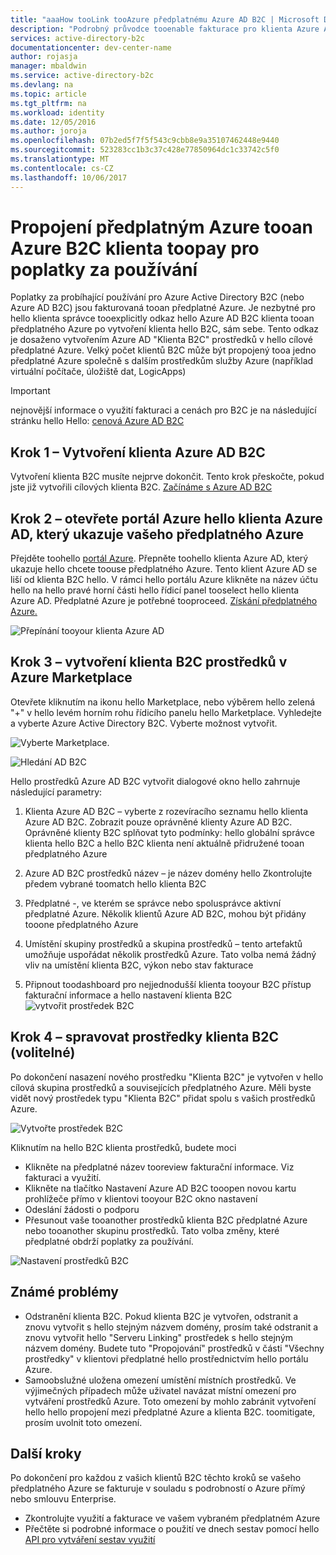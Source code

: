 ```yaml
---
title: "aaaHow tooLink tooAzure předplatnému Azure AD B2C | Microsoft Docs"
description: "Podrobný průvodce tooenable fakturace pro klienta Azure AD B2C do předplatného Azure."
services: active-directory-b2c
documentationcenter: dev-center-name
author: rojasja
manager: mbaldwin
ms.service: active-directory-b2c
ms.devlang: na
ms.topic: article
ms.tgt_pltfrm: na
ms.workload: identity
ms.date: 12/05/2016
ms.author: joroja
ms.openlocfilehash: 07b2ed5f7f5f543c9cbb8e9a35107462448e9440
ms.sourcegitcommit: 523283cc1b3c37c428e77850964dc1c33742c5f0
ms.translationtype: MT
ms.contentlocale: cs-CZ
ms.lasthandoff: 10/06/2017
---
```

# <a name="linking-an-azure-subscription-tooan-azure-b2c-tenant-toopay-for-usage-charges"></a>Propojení předplatným Azure tooan Azure B2C klienta toopay pro poplatky za používání

Poplatky za probíhající používání pro Azure Active Directory B2C (nebo Azure AD B2C) jsou fakturovaná tooan předplatné Azure. Je nezbytné pro hello klienta správce tooexplicitly odkaz hello Azure AD B2C klienta tooan předplatného Azure po vytvoření klienta hello B2C, sám sebe.  Tento odkaz je dosaženo vytvořením Azure AD "Klienta B2C" prostředků v hello cílové předplatné Azure. Velký počet klientů B2C může být propojený tooa jedno předplatné Azure společně s dalším prostředkům služby Azure (například virtuální počítače, úložiště dat, LogicApps)


> [!IMPORTANT]
> nejnovější informace o využití fakturaci a cenách pro B2C je na následující stránku hello Hello: [cenová Azure AD B2C](
https://azure.microsoft.com/pricing/details/active-directory-b2c/)

## <a name="step-1---create-an-azure-ad-b2c-tenant"></a>Krok 1 – Vytvoření klienta Azure AD B2C
Vytvoření klienta B2C musíte nejprve dokončit. Tento krok přeskočte, pokud jste již vytvořili cílových klienta B2C. [Začínáme s Azure AD B2C](active-directory-b2c-get-started.md)

## <a name="step-2---open-azure-portal-in-hello-azure-ad-tenant-that-shows-your-azure-subscription"></a>Krok 2 – otevřete portál Azure hello klienta Azure AD, který ukazuje vašeho předplatného Azure
Přejděte toohello [portál Azure](https://portal.azure.com). Přepněte toohello klienta Azure AD, který ukazuje hello chcete toouse předplatného Azure. Tento klient Azure AD se liší od klienta B2C hello. V rámci hello portálu Azure klikněte na název účtu hello na hello pravé horní části hello řídicí panel tooselect hello klienta Azure AD. Předplatné Azure je potřebné tooproceed. [Získání předplatného Azure.](https://account.windowsazure.com/signup?showCatalog=True)

![Přepínání tooyour klienta Azure AD](./media/active-directory-b2c-how-to-enable-billing/SelectAzureADTenant.png)

## <a name="step-3---create-a-b2c-tenant-resource-in-azure-marketplace"></a>Krok 3 – vytvoření klienta B2C prostředků v Azure Marketplace
Otevřete kliknutím na ikonu hello Marketplace, nebo výběrem hello zelená "+" v hello levém horním rohu řídicího panelu hello Marketplace.  Vyhledejte a vyberte Azure Active Directory B2C. Vyberte možnost vytvořit.

![Vyberte Marketplace.](./media/active-directory-b2c-how-to-enable-billing/marketplace.png)

![Hledání AD B2C](./media/active-directory-b2c-how-to-enable-billing/searchb2c.png)

Hello prostředků Azure AD B2C vytvořit dialogové okno hello zahrnuje následující parametry:

1. Klienta Azure AD B2C – vyberte z rozevíracího seznamu hello klienta Azure AD B2C.  Zobrazit pouze oprávněné klienty Azure AD B2C.  Oprávněné klienty B2C splňovat tyto podmínky: hello globální správce klienta hello B2C a hello B2C klienta není aktuálně přidružené tooan předplatného Azure

2. Azure AD B2C prostředků název – je název domény hello Zkontrolujte předem vybrané toomatch hello klienta B2C

3. Předplatné -, ve kterém se správce nebo spolusprávce aktivní předplatné Azure.  Několik klientů Azure AD B2C, mohou být přidány tooone předplatného Azure

4. Umístění skupiny prostředků a skupina prostředků – tento artefaktů umožňuje uspořádat několik prostředků Azure.  Tato volba nemá žádný vliv na umístění klienta B2C, výkon nebo stav fakturace

5. Připnout toodashboard pro nejjednodušší klienta tooyour B2C přístup fakturační informace a hello nastavení klienta B2C ![vytvořit prostředek B2C](./media/active-directory-b2c-how-to-enable-billing/createresourceb2c.png)

## <a name="step-4---manage-your-b2c-tenant-resources-optional"></a>Krok 4 – spravovat prostředky klienta B2C (volitelné)
Po dokončení nasazení nového prostředku "Klienta B2C" je vytvořen v hello cílová skupina prostředků a souvisejících předplatného Azure.  Měli byste vidět nový prostředek typu "Klienta B2C" přidat spolu s vašich prostředků Azure.

![Vytvořte prostředek B2C](./media/active-directory-b2c-how-to-enable-billing/b2cresourcedashboard.png)

Kliknutím na hello B2C klienta prostředků, budete moci
- Klikněte na předplatné název tooreview fakturační informace. Viz fakturaci a využití.
- Klikněte na tlačítko Nastavení Azure AD B2C tooopen novou kartu prohlížeče přímo v klientovi tooyour B2C okno nastavení
- Odeslání žádosti o podporu
- Přesunout vaše tooanother prostředků klienta B2C předplatné Azure nebo tooanother skupinu prostředků.  Tato volba změny, které předplatné obdrží poplatky za používání.

![Nastavení prostředků B2C](./media/active-directory-b2c-how-to-enable-billing/b2cresourcesettings.png)

## <a name="known-issues"></a>Známé problémy
- Odstranění klienta B2C. Pokud klienta B2C je vytvořen, odstranit a znovu vytvořit s hello stejným názvem domény, prosím také odstranit a znovu vytvořit hello "Serveru Linking" prostředek s hello stejným názvem domény.  Budete tuto "Propojování" prostředků v části "Všechny prostředky" v klientovi předplatné hello prostřednictvím hello portálu Azure.
- Samoobslužné uložena omezení umístění místních prostředků.  Ve výjimečných případech může uživatel navázat místní omezení pro vytváření prostředků Azure.  Toto omezení by mohlo zabránit vytvoření hello hello propojení mezi předplatné Azure a klienta B2C. toomitigate, prosím uvolnit toto omezení.

## <a name="next-steps"></a>Další kroky
Po dokončení pro každou z vašich klientů B2C těchto kroků se vašeho předplatného Azure se fakturuje v souladu s podrobností o Azure přímý nebo smlouvu Enterprise.
- Zkontrolujte využití a fakturace ve vašem vybraném předplatném Azure
- Přečtěte si podrobné informace o použití ve dnech sestav pomocí hello [API pro vytváření sestav využití](active-directory-b2c-reference-usage-reporting-api.md)
